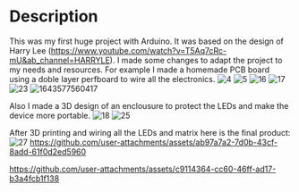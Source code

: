 # Description
This was my first huge project with Arduino. It was based on the design of Harry Lee (https://www.youtube.com/watch?v=T5Aq7cRc-mU&ab_channel=HARRYLE). I made some changes to adapt the project to my needs and resources. For example I made a homemade PCB board using a doble layer perfboard to wire all the electronics. 
![4](https://github.com/user-attachments/assets/6463e22e-6f04-4610-8ec8-44ace74529d3)
![5](https://github.com/user-attachments/assets/16cf9549-3870-4d16-880a-b7549b82f16e)
![16](https://github.com/user-attachments/assets/1b75a79e-aedd-4f58-b922-4c54ffcca120)
![17](https://github.com/user-attachments/assets/3055fe1e-9041-4d85-bfc1-1823592ca554)
![23](https://github.com/user-attachments/assets/c7be18ac-ef50-4cb0-b46b-c17e2a55e798)
![1643577560417](https://github.com/user-attachments/assets/8f7fa75b-bef1-438c-872c-78e98eb225a3)

Also I made a 3D design of an enclousure to protect the LEDs and make the device more portable.
![18](https://github.com/user-attachments/assets/963bf286-504f-4c67-b82d-8f66849a3aa5)
![25](https://github.com/user-attachments/assets/7c6de29a-05a4-42fb-886c-75366fd76478)

After 3D printing and wiring all the LEDs and matrix here is the final product:
![27](https://github.com/user-attachments/assets/3163fa6c-eb32-42c2-bd3c-6c50bc5673a7)
https://github.com/user-attachments/assets/ab97a7a2-7d0b-43cf-8add-61f0d2ed5960

https://github.com/user-attachments/assets/c9114364-cc60-46ff-ad17-b3a4fcb1f138
